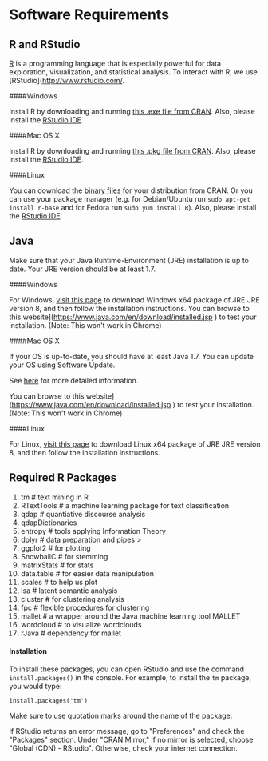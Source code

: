 # Software Requirements

## R and RStudio

[R](http://www.r-project.org/) is a programming language that is especially powerful for data exploration, visualization, and statistical analysis. To interact with R, we use [RStudio](http://www.rstudio.com/.

####Windows

Install R by downloading and running [this .exe file from CRAN](http://cran.r-project.org/bin/windows/base/release.htm). Also, please install the [RStudio IDE](http://www.rstudio.com/ide/download/desktop).

####Mac OS X

Install R by downloading and running [this .pkg file from CRAN](http://cran.r-project.org/bin/macosx/R-latest.pkg). Also, please install the [RStudio IDE](http://www.rstudio.com/ide/download/desktop).

####Linux

You can download the [binary files](http://cran.r-project.org/index.html) for your distribution from CRAN. Or you can use your package manager (e.g. for Debian/Ubuntu run `sudo apt-get install r-base` and for Fedora run `sudo yum install R`). Also, please install the [RStudio IDE](http://www.rstudio.com/ide/download/desktop).

## Java

Make sure that your Java Runtime-Environment (JRE) installation is up to date. Your JRE version should be at least 1.7.

####Windows

For Windows, [visit this page](http://www.oracle.com/technetwork/java/javase/downloads/jre8-downloads-2133155.html) to download Windows x64 package of JRE JRE version 8, and then follow the installation instructions. You can browse to this website](https://www.java.com/en/download/installed.jsp
) to test your installation. (Note: This won't work in Chrome)

####Mac OS X

If your OS is up-to-date, you should have at least Java 1.7. You can update your OS using Software Update.

See [here](https://support.apple.com/en-us/HT202678) for more detailed information.

You can browse to this website](https://www.java.com/en/download/installed.jsp
) to test your installation. (Note: This won't work in Chrome)

####Linux

For Linux, [visit this page](http://www.oracle.com/technetwork/java/javase/downloads/jre8-downloads-2133155.html) to download Linux x64 package of JRE JRE version 8, and then follow the installation instructions.

## Required R Packages

1. tm # text mining in R
2. RTextTools # a machine learning package for text classification 
3. qdap # quantiative discourse analysis
4. qdapDictionaries
4. entropy # tools applying Information Theory 
5. dplyr # data preparation and pipes $>$
6. ggplot2 # for plotting
7. SnowballC # for stemming
8. matrixStats # for stats
9. data.table # for easier data manipulation
10. scales # to help us plot
11. lsa # latent semantic analysis
12. cluster # for clustering analysis
13. fpc # flexible procedures for clustering
14. mallet # a wrapper around the Java machine learning tool MALLET
15. wordcloud # to visualize wordclouds
16. rJava # dependency for mallet

#### Installation

To install these packages, you can open RStudio and use the command `install.packages()` in the console. For example, to install the `tm` package, you would type:
```{r}
install.packages('tm')
```
Make sure to use quotation marks around the name of the package.

If RStudio returns an error message, go to "Preferences" and check the "Packages" section. Under "CRAN Mirror," if no mirror is selected, choose "Global (CDN) - RStudio". Otherwise, check your internet connection.
